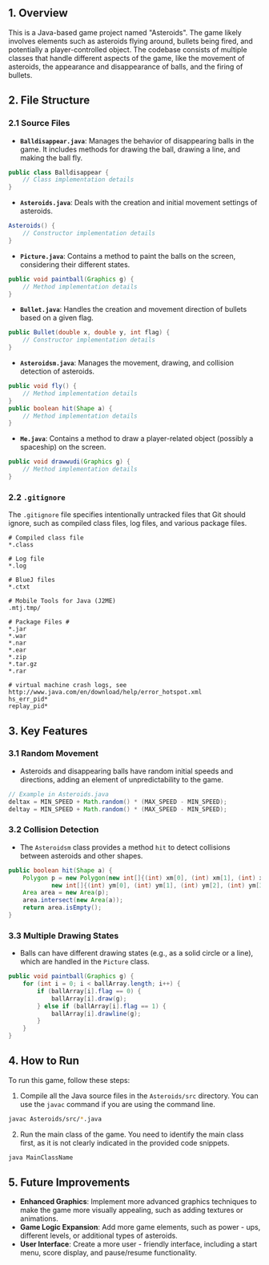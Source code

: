 ## 1. Overview
This is a Java-based game project named "Asteroids". The game likely involves elements such as asteroids flying around, bullets being fired, and potentially a player-controlled object. The codebase consists of multiple classes that handle different aspects of the game, like the movement of asteroids, the appearance and disappearance of balls, and the firing of bullets.

## 2. File Structure
### 2.1 Source Files
- **`Balldisappear.java`**: Manages the behavior of disappearing balls in the game. It includes methods for drawing the ball, drawing a line, and making the ball fly.
```java
public class Balldisappear {
    // Class implementation details
}
```
- **`Asteroids.java`**: Deals with the creation and initial movement settings of asteroids.
```java
Asteroids() {
    // Constructor implementation details
}
```
- **`Picture.java`**: Contains a method to paint the balls on the screen, considering their different states.
```java
public void paintball(Graphics g) {
    // Method implementation details
}
```
- **`Bullet.java`**: Handles the creation and movement direction of bullets based on a given flag.
```java
public Bullet(double x, double y, int flag) {
    // Constructor implementation details
}
```
- **`Asteroidsm.java`**: Manages the movement, drawing, and collision detection of asteroids.
```java
public void fly() {
    // Method implementation details
}
public boolean hit(Shape a) {
    // Method implementation details
}
```
- **`Me.java`**: Contains a method to draw a player-related object (possibly a spaceship) on the screen.
```java
public void drawwudi(Graphics g) {
    // Method implementation details
}
```

### 2.2 `.gitignore`
The `.gitignore` file specifies intentionally untracked files that Git should ignore, such as compiled class files, log files, and various package files.
```plaintext
# Compiled class file
*.class

# Log file
*.log

# BlueJ files
*.ctxt

# Mobile Tools for Java (J2ME)
.mtj.tmp/

# Package Files #
*.jar
*.war
*.nar
*.ear
*.zip
*.tar.gz
*.rar

# virtual machine crash logs, see http://www.java.com/en/download/help/error_hotspot.xml
hs_err_pid*
replay_pid*
```

## 3. Key Features
### 3.1 Random Movement
- Asteroids and disappearing balls have random initial speeds and directions, adding an element of unpredictability to the game.
```java
// Example in Asteroids.java
deltax = MIN_SPEED + Math.random() * (MAX_SPEED - MIN_SPEED);
deltay = MIN_SPEED + Math.random() * (MAX_SPEED - MIN_SPEED);
```

### 3.2 Collision Detection
- The `Asteroidsm` class provides a method `hit` to detect collisions between asteroids and other shapes.
```java
public boolean hit(Shape a) {
    Polygon p = new Polygon(new int[]{(int) xm[0], (int) xm[1], (int) xm[2], (int) xm[3], (int) xm[4], (int) xm[5]},
            new int[]{(int) ym[0], (int) ym[1], (int) ym[2], (int) ym[3], (int) ym[4], (int) ym[5],}, 6);
    Area area = new Area(p);
    area.intersect(new Area(a));
    return area.isEmpty();
}
```

### 3.3 Multiple Drawing States
- Balls can have different drawing states (e.g., as a solid circle or a line), which are handled in the `Picture` class.
```java
public void paintball(Graphics g) {
    for (int i = 0; i < ballArray.length; i++) {
        if (ballArray[i].flag == 0) {
            ballArray[i].draw(g);
        } else if (ballArray[i].flag == 1) {
            ballArray[i].drawline(g);
        }
    }
}
```

## 4. How to Run
To run this game, follow these steps:
1. Compile all the Java source files in the `Asteroids/src` directory. You can use the `javac` command if you are using the command line.
```sh
javac Asteroids/src/*.java
```
2. Run the main class of the game. You need to identify the main class first, as it is not clearly indicated in the provided code snippets.
```sh
java MainClassName
```

## 5. Future Improvements
- **Enhanced Graphics**: Implement more advanced graphics techniques to make the game more visually appealing, such as adding textures or animations.
- **Game Logic Expansion**: Add more game elements, such as power - ups, different levels, or additional types of asteroids.
- **User Interface**: Create a more user - friendly interface, including a start menu, score display, and pause/resume functionality.
